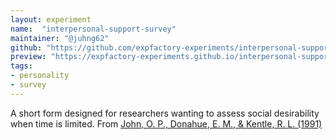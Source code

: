 ```yaml
---
layout: experiment
name:  "interpersonal-support-survey"
maintainer: "@juhng62"
github: "https://github.com/expfactory-experiments/interpersonal-support-survey"
preview: "https://expfactory-experiments.github.io/interpersonal-support-survey"
tags:
- personality
- survey
---
```


A short form designed for researchers wanting to assess social desirability when time is limited. From [John, O. P., Donahue, E. M., & Kentle, R. L. (1991)](https://doi.org/10.1037/t07550-000)
